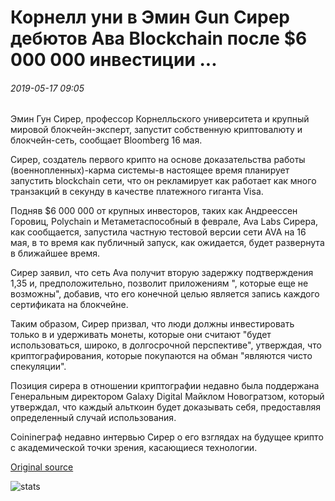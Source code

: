 # Корнелл уни в Эмин Gun Сирер дебютов Ава Blockchain после $6 000 000 инвестиции ...

###### 2019-05-17 09:05

Эмин Гун Сирер, профессор Корнелльского университета и крупный мировой блокчейн-эксперт, запустит собственную криптовалюту и блокчейн-сеть, сообщает Bloomberg 16 мая.

Сирер, создатель первого крипто на основе доказательства работы (военнопленных)-карма системы-в настоящее время планирует запустить blockchain сети, что он рекламирует как работает как много транзакций в секунду в качестве платежного гиганта Visa.

Подняв $6 000 000 от крупных инвесторов, таких как Андреессен Горовиц, Polychain и Метаметаспособный в феврале, Ava Labs Сирера, как сообщается, запустила частную тестовой версии сети AVA на 16 мая, в то время как публичный запуск, как ожидается, будет развернута в ближайшее время.

Сирер заявил, что сеть Ava получит вторую задержку подтверждения 1,35 и, предположительно, позволит приложениям ", которые еще не возможны", добавив, что его конечной целью является запись каждого сертификата на блокчейне.

Таким образом, Сирер призвал, что люди должны инвестировать только в и удерживать монеты, которые они считают "будет использоваться, широко, в долгосрочной перспективе", утверждая, что криптографирования, которые покупаются на обман "являются чисто спекуляции".

Позиция сирера в отношении криптографии недавно была поддержана Генеральным директором Galaxy Digital Майклом Новогратзом, который утверждал, что каждый альткоин будет доказывать себя, предоставляя определенный случай использования.

Coinineграф недавно интервью Сирер о его взглядах на будущее крипто с академической точки зрения, касающиеся технологии.

[Original source](https://cointelegraph.com/news/cornell-unis-emin-gun-sirer-debuts-ava-blockchain-following-6-million-investment)

![stats](https://c.statcounter.com/11760860/0/a89fa40b/1/ "stats")